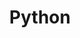 ---
layout: post-list
title: Python
sidebar_sort_order: 2
is_sub_menu: true

main_category: Coding-Test
category: Python
sort_by: newest

permalink: /coding-test/python
---